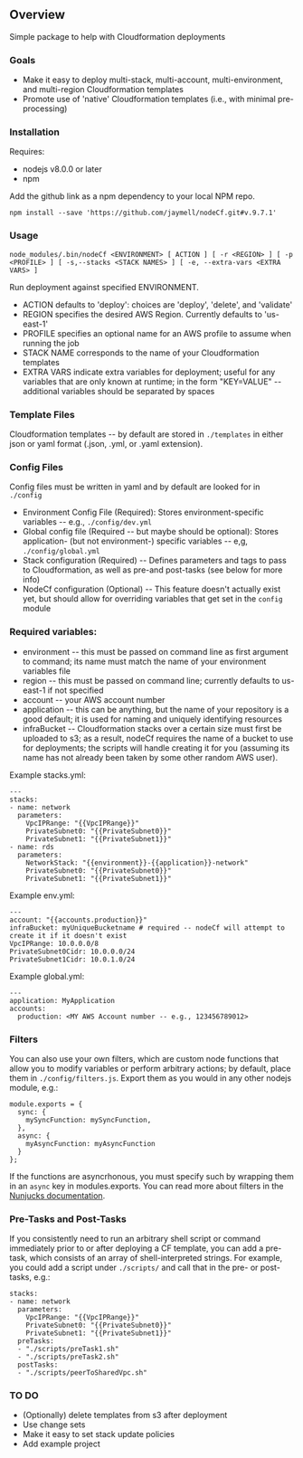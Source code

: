 ## Overview
Simple package to help with Cloudformation deployments

### Goals
* Make it easy to deploy multi-stack, multi-account, multi-environment, and multi-region Cloudformation templates
* Promote use of 'native' Cloudformation templates (i.e., with minimal pre-processing)

### Installation
Requires:
* nodejs v8.0.0 or later
* npm

Add the github link as a npm dependency to your local NPM repo.
```
npm install --save 'https://github.com/jaymell/nodeCf.git#v.9.7.1'
```

### Usage
```
node_modules/.bin/nodeCf <ENVIRONMENT> [ ACTION ] [ -r <REGION> ] [ -p <PROFILE> ] [ -s,--stacks <STACK NAMES> ] [ -e, --extra-vars <EXTRA VARS> ]
```

Run deployment against specified ENVIRONMENT. 

* ACTION defaults to 'deploy': choices are 'deploy', 'delete', and 'validate'
* REGION specifies the desired AWS Region. Currently defaults to 'us-east-1'
* PROFILE specifies an optional name for an AWS profile to assume when running the job
* STACK NAME corresponds to the name of your Cloudformation templates
* EXTRA VARS indicate extra variables for deployment; useful for any variables that are only known at runtime; in the form "KEY=VALUE" -- additional variables should be separated by spaces 

### Template Files
Cloudformation templates -- by default are stored in `./templates` in either json or yaml format (.json, .yml, or .yaml extension).

### Config Files
Config files must be written in yaml and by default are looked for in `./config`
* Environment Config File (Required): Stores environment-specific variables  -- e.g., `./config/dev.yml`
* Global config file (Required -- but maybe should be optional): Stores application- (but not environment-) specific variables -- e,g, `./config/global.yml`
* Stack configuration (Required) -- Defines parameters and tags to pass to Cloudformation, as well as pre-and post-tasks (see below for more info)
* NodeCf configuration (Optional) -- This feature doesn't actually exist yet, but should allow for overriding variables that get set in the `config` module

### Required variables:
* environment -- this must be passed on command line as first argument to command; its name must match the name of your environment variables file
* region -- this must be passed on command line; currently defaults to us-east-1 if not specified
* account -- your AWS account number
* application -- this can be anything, but the name of your repository is a good default; it is used for naming and uniquely identifying resources
* infraBucket -- Cloudformation stacks over a certain size must first be uploaded to s3; as a result, nodeCf requires the name of a bucket to use for deployments; the scripts will handle creating it for you (assuming its name has not already been taken by some other random AWS user).

Example stacks.yml:
```
---
stacks:
- name: network
  parameters:
    VpcIPRange: "{{VpcIPRange}}"
    PrivateSubnet0: "{{PrivateSubnet0}}"
    PrivateSubnet1: "{{PrivateSubnet1}}"
- name: rds
  parameters:
    NetworkStack: "{{environment}}-{{application}}-network"
    PrivateSubnet0: "{{PrivateSubnet0}}"
    PrivateSubnet1: "{{PrivateSubnet1}}"
```

Example env.yml:
```
---
account: "{{accounts.production}}"
infraBucket: myUniqueBucketname # required -- nodeCf will attempt to create it if it doesn't exist
VpcIPRange: 10.0.0.0/8
PrivateSubnet0Cidr: 10.0.0.0/24
PrivateSubnet1Cidr: 10.0.1.0/24
```

Example global.yml:
```
---
application: MyApplication
accounts:
  production: <MY AWS Account number -- e.g., 123456789012>
```

### Filters
You can also use your own filters, which are custom node functions that allow you to modify variables or perform arbitrary actions; by default, place them in `./config/filters.js`. Export them as you would in any other nodejs module, e.g.:
```
module.exports = {
  sync: {
    mySyncFunction: mySyncFunction,
  },
  async: {
    myAsyncFunction: myAsyncFunction
  }
};
```

If the functions are asyncrhonous, you must specify such by wrapping them in an `async` key in modules.exports. You can read more about filters in the [Nunjucks documentation](https://mozilla.github.io/nunjucks/templating.html#filters).

### Pre-Tasks and Post-Tasks
If you consistently need to run an arbitrary shell script or command immediately prior to or after deploying a CF template, you can add a pre-task, which consists of an array of shell-interpreted strings. For example, you could add a script under `./scripts/` and call that in the pre- or post-tasks, e.g.:

```
stacks:
- name: network
  parameters:
    VpcIPRange: "{{VpcIPRange}}"
    PrivateSubnet0: "{{PrivateSubnet0}}"
    PrivateSubnet1: "{{PrivateSubnet1}}"
  preTasks: 
  - "./scripts/preTask1.sh"
  - "./scripts/preTask2.sh"
  postTasks:
  - "./scripts/peerToSharedVpc.sh"
```

### TO DO
* (Optionally) delete templates from s3 after deployment
* Use change sets
* Make it easy to set stack update policies
* Add example project
